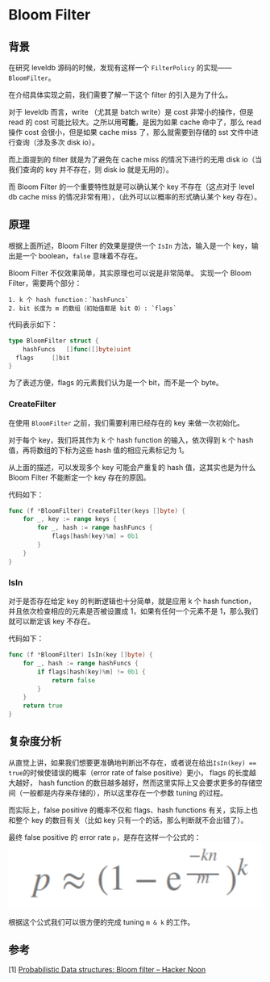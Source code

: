 # Bloom Filter
## 背景
在研究 leveldb 源码的时候，发现有这样一个 `FilterPolicy` 的实现——`BloomFilter`。

在介绍具体实现之前，我们需要了解一下这个 filter 的引入是为了什么。

对于 leveldb 而言，write （尤其是 batch write）是 cost 非常小的操作，但是 read 的 cost 可能比较大。之所以用**可能**，是因为如果 cache 命中了，那么 read 操作 cost 会很小，但是如果 cache miss 了，那么就需要到存储的 sst 文件中进行查询（涉及多次 disk io）。

而上面提到的 filter 就是为了避免在 cache miss 的情况下进行的无用 disk io（当我们查询的 key 并不存在，则 disk io 就是无用的）。

而 Bloom Filter 的一个重要特性就是可以确认某个 key 不存在（这点对于 level db cache miss 的情况非常有用），（此外可以以概率的形式确认某个 key 存在）。

## 原理
根据上面所述，Bloom Filter 的效果是提供一个 `IsIn` 方法，输入是一个 key，输出是一个 boolean，`false` 意味着不存在。

Bloom Filter 不仅效果简单，其实原理也可以说是非常简单。
实现一个 Bloom Filter，需要两个部分：
```
1. k 个 hash function：`hashFuncs`
2. bit 长度为 m 的数组（初始值都是 bit 0）: `flags`
```

代码表示如下：
```go
type BloomFilter struct {
	hashFuncs 	[]func([]byte)uint
  flags		[]bit
}
```

为了表述方便，flags 的元素我们认为是一个 bit，而不是一个 byte。

### CreateFilter
在使用 `BloomFilter` 之前，我们需要利用已经存在的 key 来做一次初始化。

对于每个 key，我们将其作为 k 个 hash function 的输入，依次得到 k 个 hash 值，再将数组的下标为这些 hash 值的相应元素标记为 1。

从上面的描述，可以发现多个 key 可能会产重复的 hash 值，这其实也是为什么 Bloom Filter 不能断定一个 key 存在的原因。

代码如下：
```go
func (f *BloomFilter) CreateFilter(keys []byte) {
	for _, key := range keys {
		for _, hash := range hashFuncs {
			flags[hash(key)%m] = 0b1
		}
	}
}
```

### IsIn
对于是否存在给定 key 的判断逻辑也十分简单，就是应用 k 个 hash function，并且依次检查相应的元素是否被设置成 1，如果有任何一个元素不是 1，那么我们就可以断定该 key 不存在。

代码如下：
```go
func (f *BloomFilter) IsIn(key []byte) {
	for _, hash := range hashFuncs {
		if flags[hash(key)%m] != 0b1 {
			return false
		}
	}
	return true
}
```

## 复杂度分析
从直觉上讲，如果我们想要更准确地判断出不存在，或者说在给出`IsIn(key) == true`的时候使错误的概率（error rate of false positive）更小， flags 的长度越大越好， hash function 的数目越多越好，然而这里实际上又会要求更多的存储空间（一般都是内存来存储的），所以这里存在一个参数 tuning 的过程。

而实际上，false positive 的概率不仅和 flags、hash functions 有关，实际上也和整个 key 的数目有关（比如 key 只有一个的话，那么判断就不会出错了）。

最终 false positive 的 error rate `p`，是存在这样一个公式的：
![](https://github.com/ShiKaiWi/ShiKaiWi.github.io/blob/master/resources/Bloom-Filter/false-positive-error-rate.png)

根据这个公式我们可以很方便的完成 tuning `m & k` 的工作。

## 参考
[1] [Probabilistic Data structures: Bloom filter – Hacker Noon](https://hackernoon.com/probabilistic-data-structures-bloom-filter-5374112a7832)
